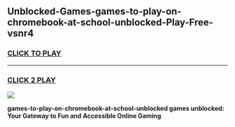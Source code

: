 
## Unblocked-Games-games-to-play-on-chromebook-at-school-unblocked-Play-Free-vsnr4
<h3>
<a href="https://premium76.site?title=games-to-play-on-chromebook-at-school-unblocked&ref=23A">CLICK TO PLAY</a></h3>
<hr>

<h3>
<a href="https://premium76.site?title=games-to-play-on-chromebook-at-school-unblocked&ref=23A">CLICK 2 PLAY</a>
  
</h3>

<a href="https://premium76.site?title=games-to-play-on-chromebook-at-school-unblocked&ref=23A"><img src="https://clearcache.store/games.png"></a>


**games-to-play-on-chromebook-at-school-unblocked games unblocked: Your Gateway to Fun and Accessible Online Gaming**
